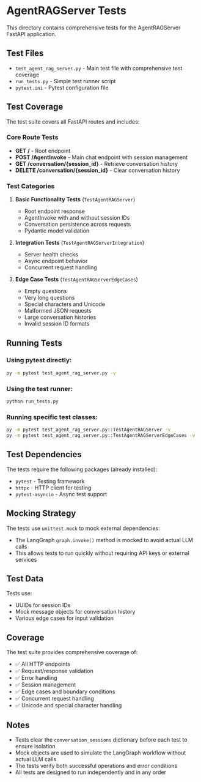 # AgentRAGServer Tests

This directory contains comprehensive tests for the AgentRAGServer FastAPI application.

## Test Files

- `test_agent_rag_server.py` - Main test file with comprehensive test coverage
- `run_tests.py` - Simple test runner script
- `pytest.ini` - Pytest configuration file

## Test Coverage

The test suite covers all FastAPI routes and includes:

### Core Route Tests
- **GET /** - Root endpoint
- **POST /AgentInvoke** - Main chat endpoint with session management
- **GET /conversation/{session_id}** - Retrieve conversation history
- **DELETE /conversation/{session_id}** - Clear conversation history

### Test Categories

1. **Basic Functionality Tests** (`TestAgentRAGServer`)
   - Root endpoint response
   - AgentInvoke with and without session IDs
   - Conversation persistence across requests
   - Pydantic model validation

2. **Integration Tests** (`TestAgentRAGServerIntegration`)
   - Server health checks
   - Async endpoint behavior
   - Concurrent request handling

3. **Edge Case Tests** (`TestAgentRAGServerEdgeCases`)
   - Empty questions
   - Very long questions
   - Special characters and Unicode
   - Malformed JSON requests
   - Large conversation histories
   - Invalid session ID formats

## Running Tests

### Using pytest directly:
```bash
py -m pytest test_agent_rag_server.py -v
```

### Using the test runner:
```bash
python run_tests.py
```

### Running specific test classes:
```bash
py -m pytest test_agent_rag_server.py::TestAgentRAGServer -v
py -m pytest test_agent_rag_server.py::TestAgentRAGServerEdgeCases -v
```

## Test Dependencies

The tests require the following packages (already installed):
- `pytest` - Testing framework
- `httpx` - HTTP client for testing
- `pytest-asyncio` - Async test support

## Mocking Strategy

The tests use `unittest.mock` to mock external dependencies:
- The LangGraph `graph.invoke()` method is mocked to avoid actual LLM calls
- This allows tests to run quickly without requiring API keys or external services

## Test Data

Tests use:
- UUIDs for session IDs
- Mock message objects for conversation history
- Various edge cases for input validation

## Coverage

The test suite provides comprehensive coverage of:
- ✅ All HTTP endpoints
- ✅ Request/response validation
- ✅ Error handling
- ✅ Session management
- ✅ Edge cases and boundary conditions
- ✅ Concurrent request handling
- ✅ Unicode and special character handling

## Notes

- Tests clear the `conversation_sessions` dictionary before each test to ensure isolation
- Mock objects are used to simulate the LangGraph workflow without actual LLM calls
- The tests verify both successful operations and error conditions
- All tests are designed to run independently and in any order
